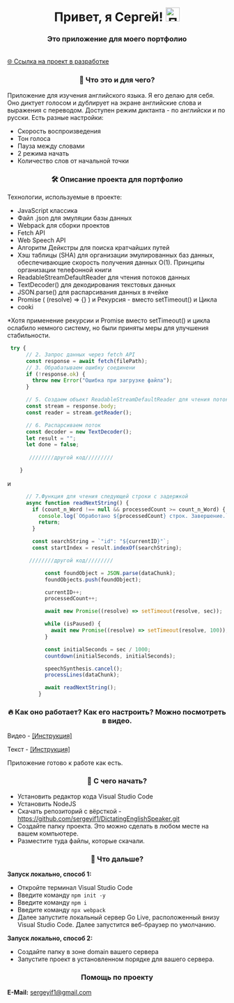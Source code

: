 <h1 align="center">Привет, я Сергей!
            <img src="https://github.com/blackcater/blackcater/raw/main/images/Hi.gif" height="32" alt="Привет"/>
        </h1>
        <h3 align="center">Это приложение для моего портфолио</h3>
      
<br>[🌐 Ссылка на проект в разработке ]()
 
<h3 align="center">👀 Что это и для чего?</h3>
        <p>Приложение для изучения английского языка. Я его делаю для себя. Оно диктует голосом и дублирует на экране английские слова и выражения с переводом. Доступен режим диктанта - по английски и по русски. Есть разные настройки:</p>
        <ul>
            <li><span class="highlight">Скорость воспроизведения</span></li>
            <li><span class="highlight">Тон голоса</span></li>
            <li><span class="highlight">Пауза между словами</span></li>
            <li><span class="highlight">2 режима начать</span></li>
            <li><span class="highlight">Количество слов от начальной точки</span></li>
        </ul>

<h3 align="center">🛠 Описание проекта для портфолио</h3>
<p>Технологии, используемые в проекте:</p>
<ul>
    <li>JavaScript классика</li>
    <li>Файл .json для эмуляции базы данных</li>
    <li>Webpack для сборки проектов</li>
    <li>Fetch API</li>
    <li>Web Speech API</li>
    <li>Алгоритм Дейкстры для поиска кратчайших путей</li>
    <li>Хэш таблицы (SHA) для организации эмулированных баз данных, обеспечивающие скорость получения данных O(1). Принципы организации телефонной книги</li>
    <li>ReadableStreamDefaultReader для чтения потоков данных</li>
    <li>TextDecoder() для декодирования текстовых данных</li>
    <li>JSON.parse() для распарсивания данных в ячейке</li>
    <li>Promise ( (resolve) => {} ) и Рекурсия - вместо setTimeout() и Цикла</li>
    <li>cooki</li>
</ul>
<p>*Хотя применение рекурсии и Promise вместо setTimeout() и цикла ослабило немного систему, но были приняты меры для улучшения стабильности.</p>

```JavaScript
 try {
      // 2. Запрос данных через fetch API
      const response = await fetch(filePath);
      // 3. Обрабатываем ошибку соединени
      if (!response.ok) {
        throw new Error("Ошибка при загрузке файла");
      }

      // 5. Создаем объект ReadableStreamDefaultReader для чтения потока
      const stream = response.body;
      const reader = stream.getReader();

      // 6. Распарсиваем поток
      const decoder = new TextDecoder();
      let result = "";
      let done = false;
      
       ////////другой код/////////

    }

```

и

```JavaScript
      // 7.Функция для чтения следующей строки с задержкой
      async function readNextString() {
        if (count_n_Word !== null && processedCount >= count_n_Word) {
          console.log(`Обработано ${processedCount} строк. Завершение.`);
          return;
        }

        const searchString = `"id": "${currentID}"`;
        const startIndex = result.indexOf(searchString);

       ////////другой код/////////

            const foundObject = JSON.parse(dataChunk);
            foundObjects.push(foundObject);

            currentID++;
            processedCount++;

            await new Promise((resolve) => setTimeout(resolve, sec));

            while (isPaused) {
              await new Promise((resolve) => setTimeout(resolve, 100));
            }

            const initialSeconds = sec / 1000;
            countdown(initialSeconds, initialSeconds);

            speechSynthesis.cancel();
            processLines(dataChunk);

            await readNextString();
          }

```

<h3 align="center">🔥 Как оно работает? Как его настроить? Можно посмотреть в видео.</h3>
        <p>Видео - <a href="pic/direction.png" class="#">[Инструкция]</a></p>
        <p>Текст - <a href="pic/direction - Text.png" class="#">[Инструкция]</a></p>
        <p>Приложение готово к работе как есть.</p>
<h3 align="center">👀 С чего начать?</h3>
        <ul>
            <li>Установить редактор кода Visual Studio Code</li>
            <li>Установить NodeJS</li>
            <li>Скачать репозиторий с вёрсткой - <a href="https://github.com/sergeyif1/DictatingEnglishSpeaker.git" class="link">https://github.com/sergeyif1/DictatingEnglishSpeaker.git</a></li>
            <li>Создайте папку проекта. Это можно сделать в любом месте на вашем компьютере.</li>
            <li>Разместите туда файлы, которые скачали.</li>
        </ul>

<h3 align="center">👀 Что дальше?</h3>
        <p><strong>Запуск локально, способ 1:</strong></p>
        <ul>
            <li>Откройте терминал Visual Studio Code</li>
            <li>Введите команду <code>npm init -y</code></li>
            <li>Введите команду <code>npm i</code></li>
            <li>Введите команду <code>npx webpack</code></li>
            <li>Далее запустите локальный сервер Go Live, расположенный внизу Visual Studio Code. Далее запустится веб-браузер по умолчанию.</li>
        </ul>

<p><strong>Запуск локально, способ 2:</strong></p>
        <ul>
            <li>Создайте папку в зоне domain вашего сервера</li>
            <li>Запустите проект в установленном порядке для вашего сервера.</li>
        </ul>



<h3 align="center">Помощь по проекту</h3>
        <p><strong>Е-Mail:</strong> <a href="mailto:sergeyif1@gmail.com" class="link">sergeyif1@gmail.com</a></p>
